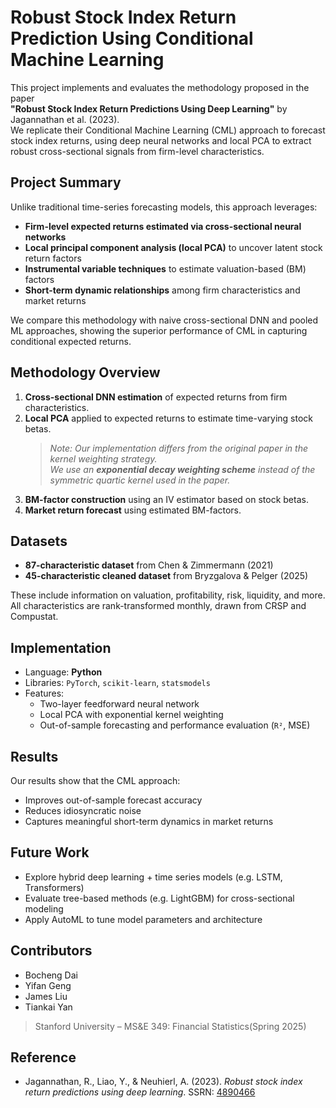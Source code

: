 # Robust Stock Index Return Prediction Using Conditional Machine Learning

This project implements and evaluates the methodology proposed in the paper  
**"Robust Stock Index Return Predictions Using Deep Learning"** by Jagannathan et al. (2023).  
We replicate their Conditional Machine Learning (CML) approach to forecast stock index returns, using deep neural networks and local PCA to extract robust cross-sectional signals from firm-level characteristics.

## Project Summary

Unlike traditional time-series forecasting models, this approach leverages:
- **Firm-level expected returns estimated via cross-sectional neural networks**
- **Local principal component analysis (local PCA)** to uncover latent stock return factors
- **Instrumental variable techniques** to estimate valuation-based (BM) factors
- **Short-term dynamic relationships** among firm characteristics and market returns

We compare this methodology with naive cross-sectional DNN and pooled ML approaches, showing the superior performance of CML in capturing conditional expected returns.

## Methodology Overview

1. **Cross-sectional DNN estimation** of expected returns from firm characteristics.
2. **Local PCA** applied to expected returns to estimate time-varying stock betas.  
   > *Note: Our implementation differs from the original paper in the kernel weighting strategy.  
   We use an **exponential decay weighting scheme** instead of the symmetric quartic kernel used in the paper.*
3. **BM-factor construction** using an IV estimator based on stock betas.
4. **Market return forecast** using estimated BM-factors.

## Datasets

- **87-characteristic dataset** from Chen & Zimmermann (2021)  
- **45-characteristic cleaned dataset** from Bryzgalova & Pelger (2025)

These include information on valuation, profitability, risk, liquidity, and more. All characteristics are rank-transformed monthly, drawn from CRSP and Compustat.

## Implementation

- Language: **Python**
- Libraries: `PyTorch`, `scikit-learn`, `statsmodels`
- Features:
  - Two-layer feedforward neural network
  - Local PCA with exponential kernel weighting
  - Out-of-sample forecasting and performance evaluation (`R²`, MSE)

## Results

Our results show that the CML approach:
- Improves out-of-sample forecast accuracy
- Reduces idiosyncratic noise
- Captures meaningful short-term dynamics in market returns

## Future Work

- Explore hybrid deep learning + time series models (e.g. LSTM, Transformers)
- Evaluate tree-based methods (e.g. LightGBM) for cross-sectional modeling
- Apply AutoML to tune model parameters and architecture

## Contributors

- Bocheng Dai  
- Yifan Geng  
- James Liu  
- Tiankai Yan

> Stanford University – MS&E 349: Financial Statistics(Spring 2025)

## Reference

- Jagannathan, R., Liao, Y., & Neuhierl, A. (2023). *Robust stock index return predictions using deep learning*. SSRN: [4890466](https://papers.ssrn.com/sol3/papers.cfm?abstract_id=4890466)
